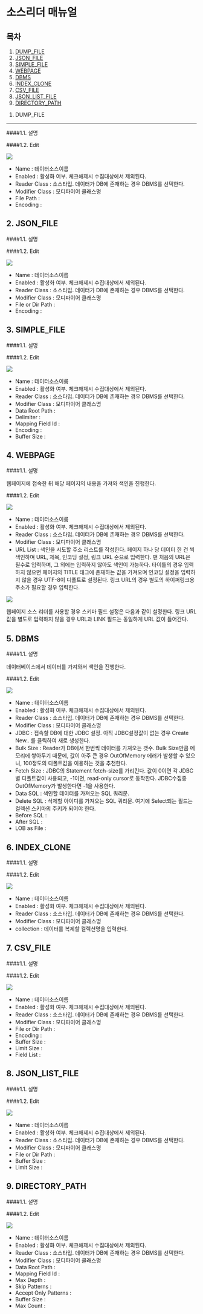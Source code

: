 소스리더 매뉴얼
===================

목차
---
1. [DUMP_FILE](#DUMP_FILE)
2. [JSON_FILE](#JSON_FILE)
3. [SIMPLE_FILE](#SIMPLE_FILE)
4. [WEBPAGE](#WEBPAGE)
5. [DBMS](#DBMS)
6. [INDEX_CLONE](#INDEX_CLONE)
7. [CSV_FILE](#CSV_FILE)
8. [JSON_LIST_FILE](#JSON_LIST_FILE)
9. [DIRECTORY_PATH](#DIRECTORY_PATH)

<a name="DUMP_FILE"></a>
1. DUMP_FILE
-------------

####1.1. 설명

####1.2. Edit

![](https://raw.githubusercontent.com/fastcat-co/fastcat-manuals/master/fastcatsearch/sourcereader-manual/ko/img/sr_manual_001.png)

- Name : 데이터소스이름
- Enabled : 활성화 여부. 체크해제시 수집대상에서 제외된다.
- Reader Class : 소스타입. 데이터가 DB에 존재하는 경우 DBMS를 선택한다.
- Modifier Class : 모디파이어 클래스명
- File Path :
- Encoding :

<a name="JSON_FILE"></a>
2. JSON_FILE
-------------

####1.1. 설명

####1.2. Edit

![](https://raw.githubusercontent.com/fastcat-co/fastcat-manuals/master/fastcatsearch/sourcereader-manual/ko/img/sr_manual_002.png)

- Name : 데이터소스이름
- Enabled : 활성화 여부. 체크해제시 수집대상에서 제외된다.
- Reader Class : 소스타입. 데이터가 DB에 존재하는 경우 DBMS를 선택한다.
- Modifier Class : 모디파이어 클래스명
- File or Dir Path :
- Encoding :

<a name="SIMPLE_FILE"></a>
3. SIMPLE_FILE
-------------

####1.1. 설명

####1.2. Edit

![](https://raw.githubusercontent.com/fastcat-co/fastcat-manuals/master/fastcatsearch/sourcereader-manual/ko/img/sr_manual_003.png)

- Name : 데이터소스이름
- Enabled : 활성화 여부. 체크해제시 수집대상에서 제외된다.
- Reader Class : 소스타입. 데이터가 DB에 존재하는 경우 DBMS를 선택한다.
- Modifier Class : 모디파이어 클래스명
- Data Root Path :
- Delimiter :
- Mapping Field Id :
- Encoding :
- Buffer Size :

<a name="WEBPAGE"></a>
4. WEBPAGE
-------------

####1.1. 설명

웹페이지에 접속한 뒤 해당 페이지의 내용을 가져와 색인을 진행한다.

####1.2. Edit

![](https://raw.githubusercontent.com/fastcat-co/fastcat-manuals/master/fastcatsearch/sourcereader-manual/ko/img/sr_manual_004.png)

- Name : 데이터소스이름
- Enabled : 활성화 여부. 체크해제시 수집대상에서 제외된다.
- Reader Class : 소스타입. 데이터가 DB에 존재하는 경우 DBMS를 선택한다.
- Modifier Class : 모디파이어 클래스명
- URL List : 색인을 시도할 주소 리스트를 작성한다. 페이지 하나 당 데이터 한 건 씩 색인하며 URL, 제목, 인코딩 설정, 링크 URL 순으로 입력한다. 맨 처음의 URL은 필수로 입력하며, 그 외에는 입력하지 않아도 색인이 가능하다. 타이틀의 경우 입력하지 않으면 페이지의 TITLE 태그에 존재하는 값을 가져오며 인코딩 설정을 입력하지 않을 경우 UTF-8이 디폴트로 설정된다. 링크 URL의 경우 별도의  하이퍼링크용 주소가 필요할 경우 입력한다.

![](https://raw.githubusercontent.com/fastcat-co/fastcat-manuals/master/fastcatsearch/sourcereader-manual/ko/img/sr_manual_010.png)

웹페이지 소스 리더를 사용할 경우 스키마 필드 설정은 다음과 같이 설정한다.
링크 URL 값을 별도로 입력하지 않을 경우 URL과 LINK 필드는 동일하게 URL 값이 들어간다.

<a name="DBMS"></a>
5. DBMS
-------------

####1.1. 설명

데이터베이스에서 데이터를 가져와서 색인을 진행한다.

####1.2. Edit

![](https://raw.githubusercontent.com/fastcat-co/fastcat-manuals/master/fastcatsearch/sourcereader-manual/ko/img/sr_manual_005.png)

- Name : 데이터소스이름
- Enabled : 활성화 여부. 체크해제시 수집대상에서 제외된다.
- Reader Class : 소스타입. 데이터가 DB에 존재하는 경우 DBMS를 선택한다.
- Modifier Class : 모디파이어 클래스명
- JDBC : 접속할 DB에 대한 JDBC 설정. 아직 JDBC설정값이 없는 경우 Create New.. 를 클릭하여 새로 생성한다.
- Bulk Size : Reader가 DB에서 한번씩 데이터를 가져오는 갯수. Bulk Size만큼 메모리에 쌓아두기 때문에, 값이 아주 큰 경우 OutOfMemory 에러가 발생할 수 있으니, 100정도의 디폴트값을 이용하는 것을 추천한다.
- Fetch Size : JDBC의 Statement fetch-size를 가리킨다. 값이 0이면 각 JDBC별 디폴트값이 사용되고, -1이면, read-only cursor로 동작한다. JDBC수집중 OutOfMemory가 발생한다면 -1을 사용한다.
- Data SQL : 색인할 데이터를 가져오는 SQL 쿼리문.
- Delete SQL : 삭제할 아이디를 가져오는 SQL 쿼리문. 여기에 Select되는 필드는 컬렉션 스키마의 주키가 되어야 한다.
- Before SQL :
- After SQL :
- LOB as File :

<a name="INDEX_CLONE"></a>
6. INDEX_CLONE
-------------

####1.1. 설명

####1.2. Edit

![](https://raw.githubusercontent.com/fastcat-co/fastcat-manuals/master/fastcatsearch/sourcereader-manual/ko/img/sr_manual_006.png)

- Name : 데이터소스이름
- Enabled : 활성화 여부. 체크해제시 수집대상에서 제외된다.
- Reader Class : 소스타입. 데이터가 DB에 존재하는 경우 DBMS를 선택한다.
- Modifier Class : 모디파이어 클래스명
- collection : 데이터를 복제할 컬렉션명을 입력한다.

<a name="CSV_FILE"></a>
7. CSV_FILE
-------------

####1.1. 설명

####1.2. Edit

![](https://raw.githubusercontent.com/fastcat-co/fastcat-manuals/master/fastcatsearch/sourcereader-manual/ko/img/sr_manual_007.png)

- Name : 데이터소스이름
- Enabled : 활성화 여부. 체크해제시 수집대상에서 제외된다.
- Reader Class : 소스타입. 데이터가 DB에 존재하는 경우 DBMS를 선택한다.
- Modifier Class : 모디파이어 클래스명
- File or Dir Path :
- Encoding :
- Buffer Size :
- Limit Size :
- Field List :

<a name="JSON_LIST_FILE"></a>
8. JSON_LIST_FILE
-------------

####1.1. 설명

####1.2. Edit

![](https://raw.githubusercontent.com/fastcat-co/fastcat-manuals/master/fastcatsearch/sourcereader-manual/ko/img/sr_manual_008.png)

- Name : 데이터소스이름
- Enabled : 활성화 여부. 체크해제시 수집대상에서 제외된다.
- Reader Class : 소스타입. 데이터가 DB에 존재하는 경우 DBMS를 선택한다.
- Modifier Class : 모디파이어 클래스명
- File or Dir Path :
- Buffer Size :
- Limit Size :

<a name="DIRECTORY_PATH"></a>
9. DIRECTORY_PATH
-------------

####1.1. 설명

####1.2. Edit

![](https://raw.githubusercontent.com/fastcat-co/fastcat-manuals/master/fastcatsearch/sourcereader-manual/ko/img/sr_manual_009.png)

- Name : 데이터소스이름
- Enabled : 활성화 여부. 체크해제시 수집대상에서 제외된다.
- Reader Class : 소스타입. 데이터가 DB에 존재하는 경우 DBMS를 선택한다.
- Modifier Class : 모디파이어 클래스명
- Data Root Path :
- Mapping Field Id :
- Max Depth :
- Skip Patterns :
- Accept Only Patterns :
- Buffer Size :
- Max Count :